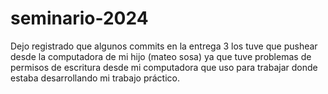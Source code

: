 # seminario-2024 

Dejo registrado que algunos commits en la entrega 3 los tuve que pushear desde la computadora de mi hijo (mateo sosa) ya que tuve problemas de permisos de escritura desde mi computadora que uso para trabajar donde estaba desarrollando mi trabajo práctico.


